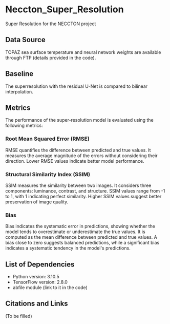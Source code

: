 # Neccton_Super_Resolution

Super Resolution for the NECCTON project

## Data Source

TOPAZ sea surface temperature and neural network weights are available through FTP (details provided in the code).

## Baseline

The superresolution with the residual U-Net is compared to bilinear interpolation.

## Metrics

The performance of the super-resolution model is evaluated using the following metrics:

### Root Mean Squared Error (RMSE)
RMSE quantifies the difference between predicted and true values. It measures the average magnitude of the errors without considering their direction. Lower RMSE values indicate better model performance.

### Structural Similarity Index (SSIM)
SSIM measures the similarity between two images. It considers three components: luminance, contrast, and structure. SSIM values range from -1 to 1, with 1 indicating perfect similarity. Higher SSIM values suggest better preservation of image quality.

### Bias
Bias indicates the systematic error in predictions, showing whether the model tends to overestimate or underestimate the true values. It is computed as the mean difference between predicted and true values. A bias close to zero suggests balanced predictions, while a significant bias indicates a systematic tendency in the model's predictions.

## List of Dependencies
- Python version: 3.10.5
- TensorFlow version: 2.8.0
- abfile module (link to it in the code)

## Citations and Links
(To be filled)
